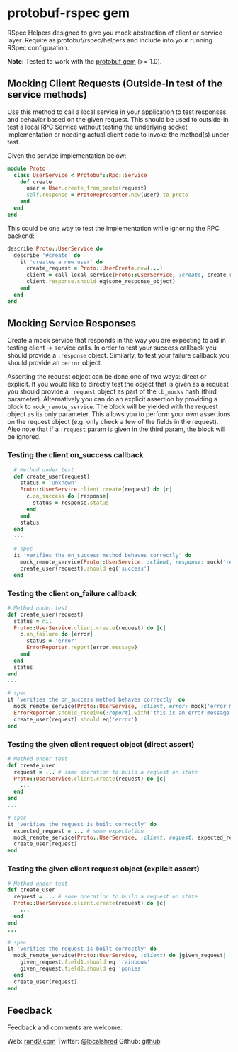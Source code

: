 protobuf-rspec gem
==================

RSpec Helpers designed to give you mock abstraction of client or service layer. Require as protobuf/rspec/helpers and include into your running RSpec configuration.

**Note:** Tested to work with the [protobuf gem](https://rubygems.org/gems/protobuf) (>= 1.0).

Mocking Client Requests (Outside-In test of the service methods)
----------------------------------------------------------------

Use this method to call a local service in your application to test responses and behavior based on the given request. This should be used to outside-in test a local RPC Service without testing the underlying socket implementation or needing actual client code to invoke the method(s) under test.

Given the service implementation below:

```ruby
module Proto
  class UserService < Protobuf::Rpc::Service
    def create
      user = User.create_from_proto(request)
      self.response = ProtoRepresenter.new(user).to_proto
    end
  end
end
```

This could be one way to test the implementation while ignoring the RPC backend:


```ruby
describe Proto::UserService do
  describe '#create' do
    it 'creates a new user' do
      create_request = Proto::UserCreate.new(...)
      client = call_local_service(Proto::UserService, :create, create_request)
      client.response.should eq(some_response_object)
    end
  end
end
```

Mocking Service Responses
-------------------------

Create a mock service that responds in the way you are expecting to aid in testing client -> service calls. In order to test your success callback you should provide a `:response` object. Similarly, to test your failure callback you should provide an `:error` object. 

Asserting the request object can be done one of two ways: direct or explicit. If you would like to directly test the object that is given as a request you should provide a `:request` object as part of the `cb_mocks` hash (third parameter). Alternatively you can do an explicit assertion by providing a block to `mock_remote_service`. The block will be yielded with the request object as its only parameter. This allows you to perform your own assertions on the request object (e.g. only check a few of the fields in the request). Also note that if a `:request` param is given in the third param, the block will be ignored.

### Testing the client on_success callback
```ruby
  # Method under test
  def create_user(request)
    status = 'unknown'
    Proto::UserService.client.create(request) do |c|
      c.on_success do |response|
        status = response.status
      end
    end
    status
  end
  ...
  
  # spec
  it 'verifies the on_success method behaves correctly' do
    mock_remote_service(Proto::UserService, :client, response: mock('response_mock', status: 'success'))
    create_user(request).should eq('success')
  end
```

### Testing the client on_failure callback
```ruby
# Method under test
def create_user(request)
  status = nil
  Proto::UserService.client.create(request) do |c|
    c.on_failure do |error|
      status = 'error'
      ErrorReporter.report(error.message)
    end
  end
  status
end
...

# spec
it 'verifies the on_success method behaves correctly' do
  mock_remote_service(Proto::UserService, :client, error: mock('error_mock', message: 'this is an error message'))
  ErrorReporter.should_receive(:report).with('this is an error message')
  create_user(request).should eq('error')
end
```

### Testing the given client request object (direct assert)
```ruby
# Method under test
def create_user
  request = ... # some operation to build a request on state
  Proto::UserService.client.create(request) do |c|
    ...
  end
end
...

# spec
it 'verifies the request is built correctly' do
  expected_request = ... # some expectation
  mock_remote_service(Proto::UserService, :client, request: expected_request)
  create_user(request)
end
```

### Testing the given client request object (explicit assert)
```ruby
# Method under test
def create_user
  request = ... # some operation to build a request on state
  Proto::UserService.client.create(request) do |c|
    ...
  end
end
...

# spec
it 'verifies the request is built correctly' do
  mock_remote_service(Proto::UserService, :client) do |given_request|
    given_request.field1.should eq 'rainbows'
    given_request.field2.should eq 'ponies'
  end
  create_user(request)
end
````

Feedback
--------

Feedback and comments are welcome:

Web: [rand9.com](http://rand9.com)
Twitter: [@localshred](https://twitter.com/localshred)
Github: [github](https://github.com/localshred)
